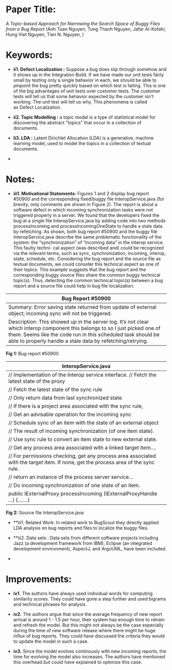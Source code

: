 # Paper Title:
*A Topic-based Approach for Narrowing the Search Space of Buggy Files from a Bug Report* 
(Anh Tuan Nguyen, Tung Thanh Nguyen, Jafar Al-Kofahi, Hung Viet Nguyen, Tien N. Nguyen, )


# Keywords:
* **ii1. Defect Localization :** Suppose a bug does slip through somehow and it shows up in the Integration Build. If we have made our unit tests fairly small by testing only a single behavior in each, we should be able to pinpoint the bug pretty quickly based on which test is failing. This is one of the big advantages of unit tests over customer tests. The customer tests will tell us that some behavior expected by the customer isn't working. The unit test will tell us why. This phenomena is called as Defect Localization.

* **ii2. Topic Modelling :**  a topic model is a type of statistical model for discovering the abstract "topics" that occur in a collection of documents.

* **Ii3. LDA :** Latent Dirichlet Allocation (LDA)  is a generative, machine learning model, used to model the topics in a collection of textual documents.

* 

# Notes:
* **iii1. Motivational Statements:**  Figures 1 and 2 display bug report #50900 and the corresponding fixed/buggy file InteropService.java (for brevity, only comments are shown in Figure 2). The report is about a software defect in which incoming synchronization tasks were not triggered properly in a server. We found that the developers fixed the bug at a single file InteropService.java by adding code into two methods processIncoming and processIncomingOneState to handle a stale data by refetching. As shown, both bug report #50900 and the buggy file InteropService.java describe the same problematic functionality of the system: the “synchronization” of “incoming data” in the interop service. This faulty techni- cal aspect (was described and) could be recognized via the relevant terms, such as sync, synchronization, incoming, interop, state, schedule, etc. Considering the bug report and the source file as textual documents, we could consider this technical aspect as one of their topics. This example suggests that the bug report and the corresponding buggy source files share the common buggy technical topic(s). Thus, detecting the common technical topic(s) between a bug report and a source file could help in bug file localization.

| Bug Report #50900 |
|-------------------|
| Summary: Error saving state returned from update of external object; incoming sync will not be triggered.
  Description: This showed up in the server log. It’s not clear which interop component this belongs to so I just picked one of them. Seems like the code run in this scheduled task should be able to properly handle a stale data by refetching/retrying. |
**Fig 1:** Bug report #50900


| InteropService.java |
|---------------------|
|// Implementation of the Interop service interface. // Fetch the latest state of the proxy |
|// Fetch the latest state of the sync rule |
|// Only return data from last synchronized state|
|// If there is a project area associated with the sync rule,|
|// Get an advisable operation for the incoming sync|
|// Schedule sync of an item with the state of an external object|
|// The result of incoming synchronization (of one item state).|
|// Use sync rule to convert an item state to new external state.|
|// Get any process area associated with a linked target item....|
|// For permissions checking, get any process area associated with the target item. If none, get the process area of the sync rule.|
|// return an instance of the process server service...|
|// Do incoming synchronization of one state of an item.|
|public IExternalProxy processIncoming (IExternalProxyHandle ...) {.......} |
**Fig 2:** Source file InteropService.java

* **iii1.  Related Work: In related work to BugScout they directly applied LDA analysis on bug reports and files to localize the buggy files.

* **iii2. Data sets : Data sets from different software projects including Jazz (a development framework from IBM), Eclipse (an integrated development environment), AspectJ, and ArgoUML, have been included.

* 

# Improvements:
* **iv1.** The authors have always used individual words for computing similarity scores. They could have gone a step further and used bigrams and technical phrases for analysis.
* **iv2.** The authors argue that since the average frequency of new report arrival is around 1 - 1.5 per hour, their system has enough time to retrain and refresh the model. But this might not always be the case especially during the time of new software release where there might be huge influx of bug reports. They could have discussed the criteria they would to update the model in such a case.  

* **iv3.** Since the model evolves continously with new incoming reports, the time for evolving the model also increases. The authors have mentioned this overhead but could have explained to optimize this case.
